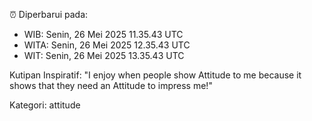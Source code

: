 ⏰ Diperbarui pada:
- WIB: Senin, 26 Mei 2025 11.35.43 UTC
- WITA: Senin, 26 Mei 2025 12.35.43 UTC
- WIT: Senin, 26 Mei 2025 13.35.43 UTC

Kutipan Inspiratif:
"I enjoy when people show Attitude to me because it shows that they need an Attitude to impress me!"


Kategori: attitude

